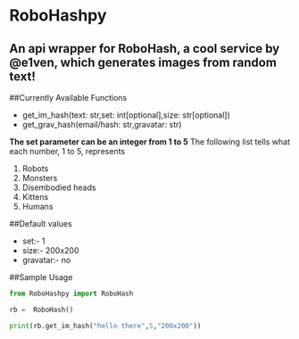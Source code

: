 # RoboHashpy
## An api wrapper for RoboHash, a cool service by @e1ven, which generates images from random text!

##Currently Available Functions
- get_im_hash(text: str,set: int[optional],size: str[optional])
- get_grav_hash(email/hash: str,gravatar: str)

**The set parameter can be an integer from 1 to 5**
The following list tells what each number, 1 to 5, represents
1. Robots
2. Monsters
3. Disembodied heads
4. Kittens
5. Humans

##Default values
- set:- 1
- size:- 200x200
- gravatar:- no

##Sample Usage
```python
from RoboHashpy import RoboHash

rb =  RoboHash()

print(rb.get_im_hash("hello there",5,"200x200"))
```
